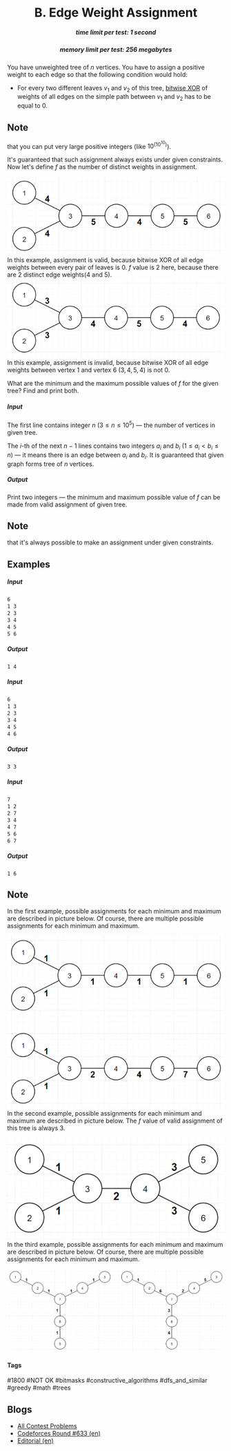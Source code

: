 <h1 style='text-align: center;'> B. Edge Weight Assignment</h1>

<h5 style='text-align: center;'>time limit per test: 1 second</h5>
<h5 style='text-align: center;'>memory limit per test: 256 megabytes</h5>

You have unweighted tree of $n$ vertices. You have to assign a positive weight to each edge so that the following condition would hold:

* For every two different leaves $v_{1}$ and $v_{2}$ of this tree, [bitwise XOR](https://en.wikipedia.org/wiki/Bitwise_operation#XOR) of weights of all edges on the simple path between $v_{1}$ and $v_{2}$ has to be equal to $0$.

## Note

 that you can put very large positive integers (like $10^{(10^{10})}$).

It's guaranteed that such assignment always exists under given constraints. Now let's define $f$ as the number of distinct weights in assignment.

 ![](images/822324016e7a6837336849481ecbe0190b03dfa3.png) In this example, assignment is valid, because bitwise XOR of all edge weights between every pair of leaves is $0$. $f$ value is $2$ here, because there are $2$ distinct edge weights($4$ and $5$).![](images/82d52d5070be134d11729e65fab0a8709aae6b3f.png) In this example, assignment is invalid, because bitwise XOR of all edge weights between vertex $1$ and vertex $6$ ($3, 4, 5, 4$) is not $0$. 

What are the minimum and the maximum possible values of $f$ for the given tree? Find and print both.

##### Input

The first line contains integer $n$ ($3 \le n \le 10^{5}$) — the number of vertices in given tree.

The $i$-th of the next $n-1$ lines contains two integers $a_{i}$ and $b_{i}$ ($1 \le a_{i} \lt b_{i} \le n$) — it means there is an edge between $a_{i}$ and $b_{i}$. It is guaranteed that given graph forms tree of $n$ vertices.

##### Output

Print two integers — the minimum and maximum possible value of $f$ can be made from valid assignment of given tree. 
## Note

 that it's always possible to make an assignment under given constraints.

## Examples

##### Input


```text
6
1 3
2 3
3 4
4 5
5 6
```
##### Output


```text
1 4
```
##### Input


```text
6
1 3
2 3
3 4
4 5
4 6
```
##### Output


```text
3 3
```
##### Input


```text
7
1 2
2 7
3 4
4 7
5 6
6 7
```
##### Output


```text
1 6
```
## Note

In the first example, possible assignments for each minimum and maximum are described in picture below. Of course, there are multiple possible assignments for each minimum and maximum. 

 ![](images/e7bf97f0144ccdc05c3ef43ccaa89a3d0c9ce1dc.png) In the second example, possible assignments for each minimum and maximum are described in picture below. The $f$ value of valid assignment of this tree is always $3$. 

 ![](images/f98bbf02e8b21aed9fd5a82be44c2dcd71808c3c.png) In the third example, possible assignments for each minimum and maximum are described in picture below. Of course, there are multiple possible assignments for each minimum and maximum. 

 ![](images/0a99edbccedea10ea506d2c7bd3d027a4bdf17ce.png) 

#### Tags 

#1800 #NOT OK #bitmasks #constructive_algorithms #dfs_and_similar #greedy #math #trees 

## Blogs
- [All Contest Problems](../Codeforces_Round_633_(Div._1).md)
- [Codeforces Round #633 (en)](../blogs/Codeforces_Round_633_(en).md)
- [Editorial (en)](../blogs/Editorial_(en).md)
